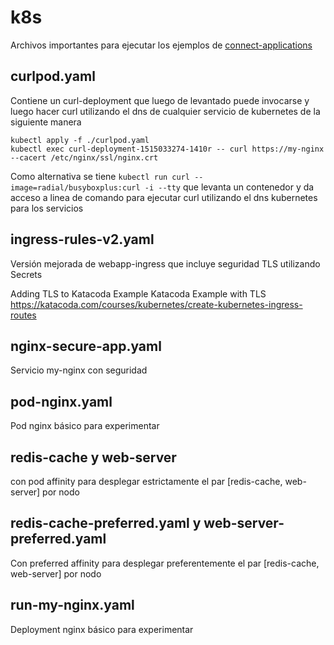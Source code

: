 # k8s
Archivos importantes para ejecutar los ejemplos de [connect-applications](https://kubernetes.io/docs/concepts/services-networking/connect-applications-service/)

## curlpod.yaml
Contiene un curl-deployment que luego de levantado puede invocarse y luego hacer curl utilizando el dns de cualquier servicio de kubernetes de la siguiente manera
```
kubectl apply -f ./curlpod.yaml
kubectl exec curl-deployment-1515033274-1410r -- curl https://my-nginx --cacert /etc/nginx/ssl/nginx.crt
```
Como alternativa se tiene
`kubectl run curl --image=radial/busyboxplus:curl -i --tty`
que levanta un contenedor y da acceso a linea de comando para ejecutar curl utilizando el dns kubernetes para los servicios

## ingress-rules-v2.yaml
Versión mejorada de webapp-ingress que incluye seguridad TLS utilizando Secrets

Adding TLS to Katacoda Example
Katacoda Example with TLS
https://katacoda.com/courses/kubernetes/create-kubernetes-ingress-routes

## nginx-secure-app.yaml
Servicio my-nginx con seguridad

## pod-nginx.yaml
Pod nginx básico para experimentar

## redis-cache y web-server
con pod affinity para desplegar estrictamente el par [redis-cache, web-server] por nodo

## redis-cache-preferred.yaml y web-server-preferred.yaml
Con preferred affinity para desplegar preferentemente el par [redis-cache, web-server] por nodo

## run-my-nginx.yaml
Deployment nginx básico para experimentar
